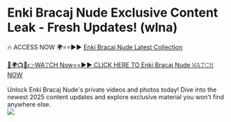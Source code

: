 # Enki Bracaj Nude Exclusive Content Leak - Fresh Updates! (wlna)

🔥 ACCESS NOW 🌍==►► <a href="https://tinyurl.com/yc657z5k" rel="nofollow">Enki Bracaj Nude Latest Collection</a>
<br><br>
[🔴🌍📺📱👉WA𝚃CH Now==►► CLICK HERE TO Enki Bracaj Nude 𝚆𝙰𝚃𝙲𝙷 NOW](https://tinyurl.com/yc657z5k)
<br><br>
Unlock Enki Bracaj Nude's private videos and photos today! Dive into the newest 2025 content updates and explore exclusive material you won’t find anywhere else.
<br>
<a href="https://tinyurl.com/yc657z5k" rel="nofollow" data-target="animated-image.originalLink"><img src="https://camo.githubusercontent.com/8a4f000d20f83aca3bf7ec5f350d767afa0574a8a352519fd8cfa583a6f93a33/68747470733a2f2f692e696d6775722e636f6d2f644a486b345a712e676966" data-canonical-src="https://i.imgur.com/dJHk4Zq.gif" style="max-width: 100%; display: inline-block;" data-target="animated-image.originalImage"></a>
<br>
